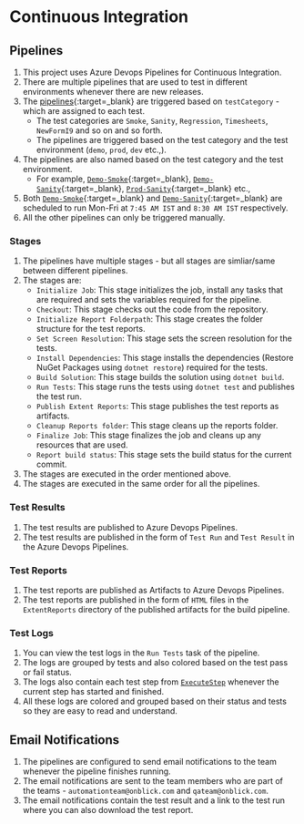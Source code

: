 # Continuous Integration

## Pipelines

1. This project uses Azure Devops Pipelines for Continuous Integration.
1. There are multiple pipelines that are used to test in different environments whenever there are new releases. 
1. The [pipelines](https://onblickrigaps.visualstudio.com/Automation/_build){:target=_blank} are triggered based on `testCategory` - which are assigned to each test. 
	- The test categories are `Smoke`, `Sanity`, `Regression`, `Timesheets`, `NewFormI9` and so on and so forth. 
	- The pipelines are triggered based on the test category and the test environment (`demo`, `prod`, `dev` etc.,).
1. The pipelines are also named based on the test category and the test environment.
	- For example, [`Demo-Smoke`](https://onblickrigaps.visualstudio.com/Automation/_build?definitionId=244){:target=_blank}, [`Demo-Sanity`](https://onblickrigaps.visualstudio.com/Automation/_build?definitionId=197){:target=_blank}, [`Prod-Sanity`](https://onblickrigaps.visualstudio.com/Automation/_build?definitionId=200){:target=_blank} etc.,
1. Both [`Demo-Smoke`](https://onblickrigaps.visualstudio.com/Automation/_build?definitionId=244){:target=_blank} and [`Demo-Sanity`](https://onblickrigaps.visualstudio.com/Automation/_build?definitionId=197){:target=_blank} are scheduled to run Mon-Fri at `7:45 AM IST` and `8:30 AM IST` respectively.
1. All the other pipelines can only be triggered manually.

### Stages

1. The pipelines have multiple stages - but all stages are simliar/same between different pipelines.
1. The stages are:
	- `Initialize Job`: This stage initializes the job, install any tasks that are required and sets the variables required for the pipeline.
	- `Checkout`: This stage checks out the code from the repository.
	- `Initialize Report Folderpath`: This stage creates the folder structure for the test reports.
	- `Set Screen Resolution`: This stage sets the screen resolution for the tests.
	- `Install Dependencies`: This stage installs the dependencies (Restore NuGet Packages using `dotnet restore`) required for the tests.
	- `Build Solution`: This stage builds the solution using `dotnet build`.
	- `Run Tests`: This stage runs the tests using `dotnet test` and publishes the test run.
	- `Publish Extent Reports`: This stage publishes the test reports as artifacts.
	- `Cleanup Reports folder`: This stage cleans up the reports folder.
	- `Finalize Job`: This stage finalizes the job and cleans up any resources that are used.
	- `Report build status`: This stage sets the build status for the current commit.
1. The stages are executed in the order mentioned above.
1. The stages are executed in the same order for all the pipelines.

### Test Results

1. The test results are published to Azure Devops Pipelines.
1. The test results are published in the form of `Test Run` and `Test Result` in the Azure Devops Pipelines.

### Test Reports

1. The test reports are published as Artifacts to Azure Devops Pipelines.
1. The test reports are published in the form of `HTML` files in the `ExtentReports` directory of the published artifacts for the build pipeline.

### Test Logs

1. You can view the test logs in the `Run Tests` task of the pipeline.
1. The logs are grouped by tests and also colored based on the test pass or fail status.
1. The logs also contain each test step from [`ExecuteStep`](./testexecution-helper.md/#executestep) whenever the current step has started and finished.
1. All these logs are colored and grouped based on their status and tests so they are easy to read and understand.

## Email Notifications

1. The pipelines are configured to send email notifications to the team whenever the pipeline finishes running.
1. The email notifications are sent to the team members who are part of the teams - `automationteam@onblick.com` and `qateam@onblick.com`.
1. The email notifications contain the test result and a link to the test run where you can also download the test report.